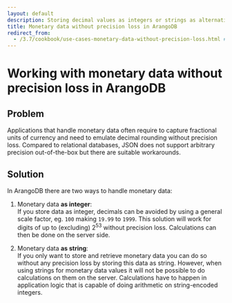 ```yaml
---
layout: default
description: Storing decimal values as integers or strings as alternative to JSON numbers
title: Monetary data without precision loss in ArangoDB
redirect_from:
  - /3.7/cookbook/use-cases-monetary-data-without-precision-loss.html # 3.5 -> 3.5
---
```

Working with monetary data without precision loss in ArangoDB
=============================================================

Problem
-------

Applications that handle monetary data often require to capture fractional units
of currency and need to emulate decimal rounding without precision loss.
Compared to relational databases, JSON does not support arbitrary precision
out-of-the-box but there are suitable workarounds.

Solution
--------

In ArangoDB there are two ways to handle monetary data:

1. Monetary data **as integer**:
   <br>
   If you store data as integer, decimals can be avoided by using a general
   scale factor, eg. `100` making `19.99` to `1999`. This solution will work
   for digits of up to (excluding) 2<sup>53</sup> without precision loss. Calculations
   can then be done on the server side.
   
2. Monetary data **as string**:
   <br>
   If you only want to store and retrieve monetary data you can do so without
   any precision loss by storing this data as string. However, when using
   strings for monetary data values it will not be possible to do calculations
   on them on the server. Calculations have to happen in application logic
   that is capable of doing arithmetic on string-encoded integers.
